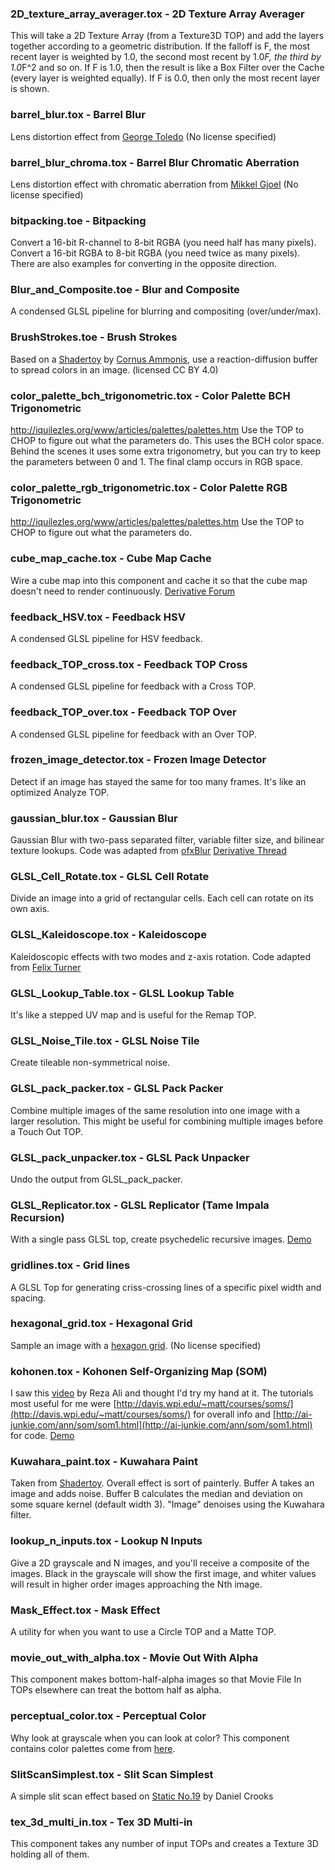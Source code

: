 [//]: # (For development of this README.md, use http://markdownlivepreview.com/)

### 2D_texture_array_averager.tox - 2D Texture Array Averager
This will take a 2D Texture Array (from a Texture3D TOP) and add the layers together according to a geometric distribution. If the falloff is F, the most recent layer is weighted by 1.0, the second most recent by 1.0*F, the third by 1.0*F^2 and so on. If F is 1.0, then the result is like a Box Filter over the Cache (every layer is weighted equally). If F is 0.0, then only the most recent layer is shown.

### barrel_blur.tox - Barrel Blur
Lens distortion effect from [George Toledo](http://georgetoledo.com) (No license specified)

### barrel_blur_chroma.tox - Barrel Blur Chromatic Aberration
Lens distortion effect with chromatic aberration from [Mikkel Gjoel](http://loopit.dk) (No license specified)

### bitpacking.toe - Bitpacking
Convert a 16-bit R-channel to 8-bit RGBA (you need half has many pixels). Convert a 16-bit RGBA to 8-bit RGBA (you need twice as many pixels). There are also examples for converting in the opposite direction.

### Blur_and_Composite.toe - Blur and Composite
A condensed GLSL pipeline for blurring and compositing (over/under/max).

### BrushStrokes.toe - Brush Strokes
Based on a [Shadertoy](https://www.shadertoy.com/view/ldcSDB) by [Cornus Ammonis](https://twitter.com/cornusammonis), use a reaction-diffusion buffer to spread colors in an image. (licensed CC BY 4.0)

### color_palette_bch_trigonometric.tox - Color Palette BCH Trigonometric
http://iquilezles.org/www/articles/palettes/palettes.htm Use the TOP to CHOP to figure out what the parameters do. This uses the BCH color space. Behind the scenes it uses some extra trigonometry, but you can try to keep the parameters between 0 and 1. The final clamp occurs in RGB space.

### color_palette_rgb_trigonometric.tox - Color Palette RGB Trigonometric
http://iquilezles.org/www/articles/palettes/palettes.htm Use the TOP to CHOP to figure out what the parameters do.

### cube_map_cache.tox - Cube Map Cache
Wire a cube map into this component and cache it so that the cube map doesn't need to render continuously. [Derivative Forum](http://www.derivative.ca/Forum/viewtopic.php?f=4&t=5935&hilit=render+demand)

### feedback_HSV.tox - Feedback HSV
A condensed GLSL pipeline for HSV feedback.

### feedback_TOP_cross.tox - Feedback TOP Cross
A condensed GLSL pipeline for feedback with a Cross TOP.

### feedback_TOP_over.tox - Feedback TOP Over
A condensed GLSL pipeline for feedback with an Over TOP.

### frozen_image_detector.tox - Frozen Image Detector
Detect if an image has stayed the same for too many frames. It's like an optimized Analyze TOP.

### gaussian_blur.tox - Gaussian Blur
Gaussian Blur with two-pass separated filter, variable filter size, and bilinear texture lookups. Code was adapted from [ofxBlur](https://github.com/kylemcdonald/ofxBlur/blob/master/src/ofxBlur.cpp)
[Derivative Thread](http://www.derivative.ca/Forum/viewtopic.php?f=4&t=9330&hilit=gaussian)

### GLSL_Cell_Rotate.tox - GLSL Cell Rotate
Divide an image into a grid of rectangular cells. Each cell can rotate on its own axis.

### GLSL_Kaleidoscope.tox - Kaleidoscope
Kaleidoscopic effects with two modes and z-axis rotation. Code adapted from [Felix Turner](https://www.airtightinteractive.com/)

### GLSL_Lookup_Table.tox - GLSL Lookup Table
It's like a stepped UV map and is useful for the Remap TOP.

### GLSL_Noise_Tile.tox - GLSL Noise Tile
Create tileable non-symmetrical noise.

### GLSL_pack_packer.tox - GLSL Pack Packer
Combine multiple images of the same resolution into one image with a larger resolution. This might be useful for combining multiple images before a Touch Out TOP.

### GLSL_pack_unpacker.tox - GLSL Pack Unpacker
Undo the output from GLSL_pack_packer.

### GLSL_Replicator.tox - GLSL Replicator (Tame Impala Recursion)
With a single pass GLSL top, create psychedelic recursive images.
[Demo](https://vimeo.com/192831889)

### gridlines.tox - Grid lines
A GLSL Top for generating criss-crossing lines of a specific pixel width and spacing.

### hexagonal_grid.tox - Hexagonal Grid
Sample an image with a [hexagon grid](https://www.shadertoy.com/view/ls23Dc). (No license specified)

### kohonen.tox - Kohonen Self-Organizing Map (SOM)
I saw this [video](vimeo.com/189578632) by Reza Ali and thought I'd try my hand at it.
The tutorials most useful for me were [http://davis.wpi.edu/~matt/courses/soms/](http://davis.wpi.edu/~matt/courses/soms/) for overall info and [http://ai-junkie.com/ann/som/som1.html](http://ai-junkie.com/ann/som/som1.html) for code.
[Demo](https://vimeo.com/192259397)

### Kuwahara_paint.tox - Kuwahara Paint
Taken from [Shadertoy](https://www.shadertoy.com/view/MdyXRt). Overall effect is sort of painterly. Buffer A takes an image and adds noise. Buffer B calculates the median and deviation on some square kernel (default width 3). "Image" denoises using the Kuwahara filter.

### lookup_n_inputs.tox - Lookup N Inputs
Give a 2D grayscale and N images, and you'll receive a composite of the images. Black in the grayscale will show the first image, and whiter values will result in higher order images approaching the Nth image.

### Mask_Effect.tox - Mask Effect
A utility for when you want to use a Circle TOP and a Matte TOP.

### movie_out_with_alpha.tox - Movie Out With Alpha
This component makes bottom-half-alpha images so that Movie File In TOPs elsewhere can treat the bottom half as alpha.

### perceptual_color.tox - Perceptual Color
Why look at grayscale when you can look at color? This component contains color palettes come from [here](https://github.com/politiken-journalism/scale-color-perceptual).

### SlitScanSimplest.tox - Slit Scan Simplest
A simple slit scan effect based on [Static No.19](https://vimeo.com/77768949) by Daniel Crooks

### tex_3d_multi_in.tox - Tex 3D Multi-in
This component takes any number of input TOPs and creates a Texture 3D holding all of them.
